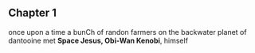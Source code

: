 ## Chapter 1
once upon a time a bunCh of randon farmers on the backwater planet of dantooine met **Space Jesus, Obi-Wan Kenobi**, himself